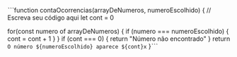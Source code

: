 ˋˋˋfunction contaOcorrencias(arrayDeNumeros, numeroEscolhido) {
// Escreva seu código aqui
let cont = 0

for(const numero of arrayDeNumeros) {
if (numero === numeroEscolhido) {
cont = cont + 1
}
}
if (cont === 0) {
return "Número não encontrado"
}
return `O número ${numeroEscolhido} aparece ${cont}x`
}ˋˋˋ
